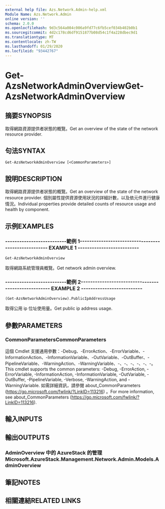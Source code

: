 ```yaml
---
external help file: Azs.Network.Admin-help.xml
Module Name: Azs.Network.Admin
online version: ''
schema: 2.0.0
ms.openlocfilehash: 9d3c564a004c006a9fd77c6fb5cef034b402b0b1
ms.sourcegitcommit: 4d2c178cd6df9151877b08d54c1f4a228dbec9d1
ms.translationtype: MT
ms.contentlocale: zh-TW
ms.lasthandoff: 01/29/2020
ms.locfileid: "93442767"
---
```

# <span data-ttu-id="f2b74-101">Get-AzsNetworkAdminOverview</span><span class="sxs-lookup"><span data-stu-id="f2b74-101">Get-AzsNetworkAdminOverview</span></span>

## <span data-ttu-id="f2b74-102">摘要</span><span class="sxs-lookup"><span data-stu-id="f2b74-102">SYNOPSIS</span></span>
<span data-ttu-id="f2b74-103">取得網路資源提供者狀態的概覽。</span><span class="sxs-lookup"><span data-stu-id="f2b74-103">Get an overview of the state of the network resource provider.</span></span>

## <span data-ttu-id="f2b74-104">句法</span><span class="sxs-lookup"><span data-stu-id="f2b74-104">SYNTAX</span></span>

```
Get-AzsNetworkAdminOverview [<CommonParameters>]
```

## <span data-ttu-id="f2b74-105">說明</span><span class="sxs-lookup"><span data-stu-id="f2b74-105">DESCRIPTION</span></span>
<span data-ttu-id="f2b74-106">取得網路資源提供者狀態的概覽。</span><span class="sxs-lookup"><span data-stu-id="f2b74-106">Get an overview of the state of the network resource provider.</span></span> <span data-ttu-id="f2b74-107">個別屬性提供資源使用狀況的詳細計數，以及依元件進行健康情況。</span><span class="sxs-lookup"><span data-stu-id="f2b74-107">Individual properties provide detailed counts of resource usage and health by component.</span></span>

## <span data-ttu-id="f2b74-108">示例</span><span class="sxs-lookup"><span data-stu-id="f2b74-108">EXAMPLES</span></span>

### <span data-ttu-id="f2b74-109">--------------------------範例 1--------------------------</span><span class="sxs-lookup"><span data-stu-id="f2b74-109">-------------------------- EXAMPLE 1 --------------------------</span></span>
```
Get-AzsNetworkAdminOverview
```

<span data-ttu-id="f2b74-110">取得網路系統管理員概覽。</span><span class="sxs-lookup"><span data-stu-id="f2b74-110">Get network admin overview.</span></span>

### <span data-ttu-id="f2b74-111">--------------------------範例 2--------------------------</span><span class="sxs-lookup"><span data-stu-id="f2b74-111">-------------------------- EXAMPLE 2 --------------------------</span></span>
```
(Get-AzsNetworkAdminOverview).PublicIpAddressUsage
```

<span data-ttu-id="f2b74-112">取得公用 ip 位址使用量。</span><span class="sxs-lookup"><span data-stu-id="f2b74-112">Get public ip address usage.</span></span>

## <span data-ttu-id="f2b74-113">參數</span><span class="sxs-lookup"><span data-stu-id="f2b74-113">PARAMETERS</span></span>

### <span data-ttu-id="f2b74-114">CommonParameters</span><span class="sxs-lookup"><span data-stu-id="f2b74-114">CommonParameters</span></span>
<span data-ttu-id="f2b74-115">這個 Cmdlet 支援通用參數：-Debug、-ErrorAction、-ErrorVariable、-InformationAction、-InformationVariable、-OutVariable、-OutBuffer、-PipelineVariable、-WarningAction、-WarningVariable、-、-、-、-、-、-。</span><span class="sxs-lookup"><span data-stu-id="f2b74-115">This cmdlet supports the common parameters: -Debug, -ErrorAction, -ErrorVariable, -InformationAction, -InformationVariable, -OutVariable, -OutBuffer, -PipelineVariable, -Verbose, -WarningAction, and -WarningVariable.</span></span> <span data-ttu-id="f2b74-116">如需詳細資訊，請參閱 about_CommonParameters (https://go.microsoft.com/fwlink/?LinkID=113216) 。</span><span class="sxs-lookup"><span data-stu-id="f2b74-116">For more information, see about_CommonParameters (https://go.microsoft.com/fwlink/?LinkID=113216).</span></span>

## <span data-ttu-id="f2b74-117">輸入</span><span class="sxs-lookup"><span data-stu-id="f2b74-117">INPUTS</span></span>

## <span data-ttu-id="f2b74-118">輸出</span><span class="sxs-lookup"><span data-stu-id="f2b74-118">OUTPUTS</span></span>

### <span data-ttu-id="f2b74-119">AdminOverview 中的 AzureStack 的管理</span><span class="sxs-lookup"><span data-stu-id="f2b74-119">Microsoft.AzureStack.Management.Network.Admin.Models.AdminOverview</span></span>

## <span data-ttu-id="f2b74-120">筆記</span><span class="sxs-lookup"><span data-stu-id="f2b74-120">NOTES</span></span>

## <span data-ttu-id="f2b74-121">相關連結</span><span class="sxs-lookup"><span data-stu-id="f2b74-121">RELATED LINKS</span></span>

